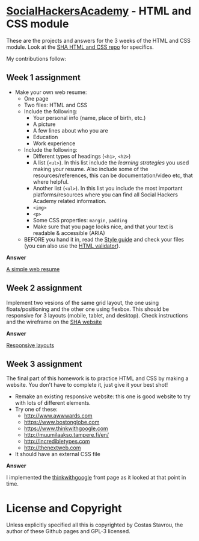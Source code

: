 ﻿# [SocialHackersAcademy](https://www.socialhackersacademy.org/) - HTML and CSS module

These are the projects and answers for the 3 weeks of the HTML and CSS module.
Look at the [SHA HTML and CSS repo](https://github.com/SocialHackersCodeSchool/HTML-CSS)
for specifics.

My contributions follow:

## Week 1 assignment

- Make your own web resume:
  - One page
  - Two files: HTML and CSS
  - Include the following:
      - Your personal info (name, place of birth, etc.)
      - A picture
      - A few lines about who you are
      - Education
      - Work experience
  - Include the following:
      - Different types of headings (`<h1>`, `<h2>`)
      - A list (`<ul>`). In this list include the _learning strategies_ you used making your resume. Also include some of the resources/references, this can be documentation/video etc, that where helpful.
      - Another list (`<ul>`). In this list you include the most important platforms/resources where you can find all Social Hackers Academy related information.
      - `<img>`
      - `<p>`
      - Some CSS properties: `margin`, `padding`
      - Make sure that you page looks nice, and that your text is readable & accessible (ARIA)
  - BEFORE you hand it in, read the [Style guide](http://www.w3schools.com/html/html5_syntax.asp) and check your files (you can also use the [HTML validator](https://validator.w3.org)).

**Answer**

[A simple web resume](https://costasstavrou.github.io/HTML-CSS/week1/index.html)

## Week 2 assignment

Implement two vesions of the same grid layout, the one using floats/positioning
and the other one using flexbox. This should be responsive for 3 layouts (mobile,
tablet, and desktop). Check instructions and the wireframe on the [SHA website](https://github.com/SocialHackersCodeSchool/HTML-CSS/blob/master/Week2/MAKEME.md)

**Answer**

[Responsive layouts](https://costasstavrou.github.io/HTML-CSS/week2/index.html)

## Week 3 assignment

The final part of this homework is to practice HTML and CSS by making a website. You don't have to complete it, just give it your best shot!

- Remake an existing responsive website: this one is good website to try with lots of different elements.
- Try one of these:
    - http://www.awwwards.com
    - https://www.bostonglobe.com
    - https://www.thinkwithgoogle.com
    - http://muumilaakso.tampere.fi/en/
    - http://incredibletypes.com
    - http://thenextweb.com
- It should have an external CSS file

**Answer**

I implemented the [thinkwithgoogle](https://costasstavrou.github.io/HTML-CSS/week3/thinkwithgoogle.com.html) front page
as it looked at that point in time.


# License and Copyright

Unless explicitly specified all this is copyrighted by Costas Stavrou, the
author of these Github pages and GPL-3 licensed.
